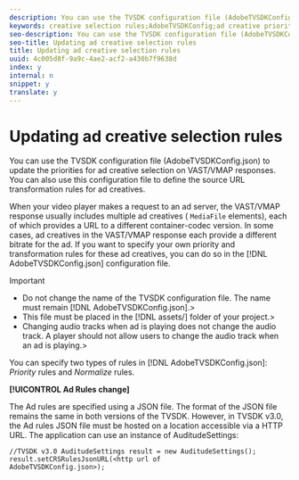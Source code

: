 ```yaml
---
description: You can use the TVSDK configuration file (AdobeTVSDKConfig.json) to update the priorities for ad creative selection on VAST/VMAP responses. You can also use this configuration file to define the source URL transformation rules for ad creatives.
keywords: creative selection rules;AdobeTVSDKConfig;ad creative priorities;transformation rules
seo-description: You can use the TVSDK configuration file (AdobeTVSDKConfig.json) to update the priorities for ad creative selection on VAST/VMAP responses. You can also use this configuration file to define the source URL transformation rules for ad creatives.
seo-title: Updating ad creative selection rules
title: Updating ad creative selection rules
uuid: 4c005d8f-9a9c-4ae2-acf2-a430b7f9638d
index: y
internal: n
snippet: y
translate: y
---
```


# Updating ad creative selection rules

You can use the TVSDK configuration file (AdobeTVSDKConfig.json) to update the priorities for ad creative selection on VAST/VMAP responses. You can also use this configuration file to define the source URL transformation rules for ad creatives.



When your video player makes a request to an ad server, the VAST/VMAP response usually includes multiple ad creatives ( `MediaFile` elements), each of which provides a URL to a different container-codec version. In some cases, ad creatives in the VAST/VMAP response each provide a different bitrate for the ad. If you want to specify your own priority and transformation rules for these ad creatives, you can do so in the [!DNL AdobeTVSDKConfig.json] configuration file. 


>[!IMPORTANT]
>
>
>* Do not change the name of the TVSDK configuration file. The name must remain [!DNL AdobeTVSDKConfig.json].>
>* This file must be placed in the [!DNL assets/] folder of your project.>
>* Changing audio tracks when ad is playing does not change the audio track. A player should not allow users to change the audio track when an ad is playing.>
>
>



You can specify two types of rules in [!DNL AdobeTVSDKConfig.json]: *Priority* rules and *Normalize* rules. 

**[!UICONTROL Ad Rules change]** 

<a id="section_EDCE7C94156D4A47AA2FBAE9BE0390CE"></a>

The Ad rules are specified using a JSON file. The format of the JSON file remains the same in both versions of the TVSDK. However, in TVSDK v3.0, the Ad rules JSON file must be hosted on a location accessible via a HTTP URL. The application can use an instance of AuditudeSettings: 

```
//TVSDK v3.0 AuditudeSettings result = new AuditudeSettings(); 
result.setCRSRulesJsonURL(<http url of 
AdobeTVSDKConfig.json>);  

```



